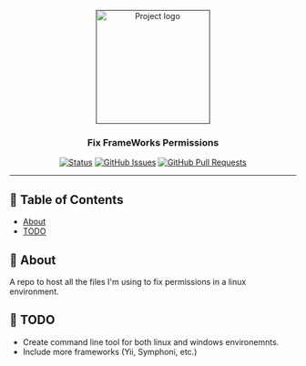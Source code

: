 <p align="center">
  <a href="" rel="noopener">
 <img width=200px height=200px src="https://i.imgur.com/6wj0hh6.jpg" alt="Project logo"></a>
</p>

<h3 align="center">Fix FrameWorks Permissions</h3>

<div align="center">

[![Status](https://img.shields.io/badge/status-active-success.svg)]()
[![GitHub Issues](https://img.shields.io/github/issues/kylelobo/The-Documentation-Compendium.svg)](https://github.com/MohAnghabo/fix-frameworks-permissions/issues)
[![GitHub Pull Requests](https://img.shields.io/github/issues-pr/kylelobo/The-Documentation-Compendium.svg)](https://github.com/MohAnghabo/fix-frameworks-permissions/pulls)

</div>

---

## 📝 Table of Contents

- [About](#about)
- [TODO](#TODO)

## 🧐 About <a name = "about"></a>

A repo to host all the files I'm using to fix permissions in a linux environment.

## 🚀 TODO <a name = "TODO"></a>

- Create command line tool for both linux and windows environemnts.
- Include more frameworks (Yii, Symphoni, etc.)
